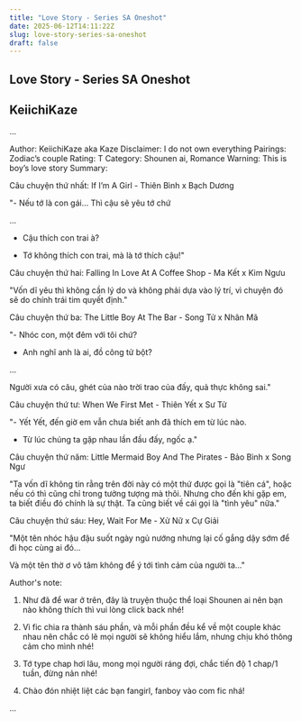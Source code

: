 ```yaml
---
title: "Love Story - Series SA Oneshot"
date: 2025-06-12T14:11:22Z
slug: love-story-series-sa-oneshot
draft: false
---
```


## Love Story - Series SA Oneshot

## KeiichiKaze

...​ 
 
Author: KeiichiKaze aka Kaze
Disclaimer: I do not own everything
Pairings: Zodiac’s couple
Rating: T
Category: Shounen ai, Romance
Warning: This is boy’s love story
Summary:
 
 
 
 
Câu chuyện thứ nhất: If I’m A Girl - Thiên Bình x Bạch Dương
 
 
"- Nếu tớ là con gái... Thì cậu sẽ yêu tớ chứ
 
...
 
- Cậu thích con trai à?
 
- Tớ không thích con trai, mà là tớ thích cậu!"
 
 
Câu chuyện thứ hai: Falling In Love At A Coffee Shop - Ma Kết x Kim Ngưu
 
 
"Vốn dĩ yêu thì không cần lý do và không phải dựa vào lý trí, vì chuyện đó sẽ do chính trái tim quyết định."
 
 
Câu chuyện thứ ba: The Little Boy At The Bar - Song Tử x Nhân Mã
 
 
"- Nhóc con, một đêm với tôi chứ?
 
- Anh nghĩ anh là ai, đồ công tử bột?
 
...
 
Người xưa có câu, ghét của nào trời trao của đấy, quả thực không sai."
 
 
Câu chuyện thứ tư: When We First Met - Thiên Yết x Sư Tử
 
 
"- Yết Yết, đến giờ em vẫn chưa biết anh đã thích em từ lúc nào.
 
- Từ lúc chúng ta gặp nhau lần đầu đấy, ngốc ạ."
 
 
Câu chuyện thứ năm: Little Mermaid Boy And The Pirates - Bảo Bình x Song Ngư
 
 
"Ta vốn dĩ không tin rằng trên đời này có một thứ được gọi là "tiên cá", hoặc nếu có thì cũng chỉ trong tưởng tượng mà thôi. Nhưng cho đến khi gặp em, ta biết điều đó chính là sự thật. Ta cũng biết về cái gọi là "tình yêu" nữa."
 
 
Câu chuyện thứ sáu: Hey, Wait For Me - Xử Nữ x Cự Giải
 
 
"Một tên nhóc hậu đậu suốt ngày ngủ nướng nhưng lại cố gắng dậy sớm để đi học cùng ai đó...
 
Và một tên thờ ơ vô tâm không để ý tới tình cảm của người ta..."
 
 
 
Author's note:
 
 
 
1. Như đã để war ở trên, đây là truyện thuộc thể loại Shounen ai nên bạn nào không thích thì vui lòng click back nhé!
 
 
 
 
2. Vì fic chia ra thành sáu phần, và mỗi phần đều kể về một couple khác nhau nên chắc có lẽ mọi người sẽ không hiểu lắm, nhưng chịu khó thông cảm cho mình nhé!
 
 
 
 
3. Tớ type chap hơi lâu, mong mọi người ráng đợi, chắc tiến độ 1 chap/1 tuần, đừng nản nhé!
 
 
 
4. Chào đón nhiệt liệt các bạn fangirl, fanboy vào com fic nhá! 
 
 
...​